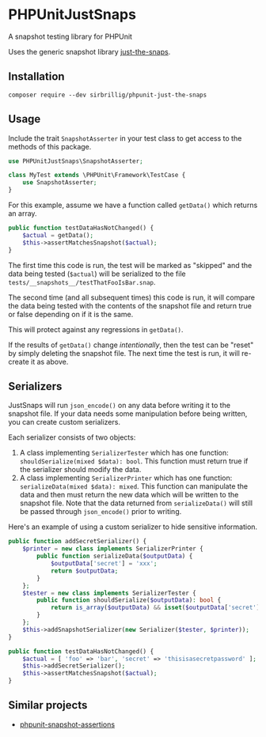 # PHPUnitJustSnaps

A snapshot testing library for PHPUnit

Uses the generic snapshot library [just-the-snaps](https://github.com/sirbrillig/just-the-snaps).

## Installation

```
composer require --dev sirbrillig/phpunit-just-the-snaps
```

## Usage

Include the trait `SnapshotAsserter` in your test class to get access to the methods of this package.

```php
use PHPUnitJustSnaps\SnapshotAsserter;

class MyTest extends \PHPUnit\Framework\TestCase {
	use SnapshotAsserter;
}
```

For this example, assume we have a function called `getData()` which returns an array.

```php
public function testDataHasNotChanged() {
	$actual = getData();
	$this->assertMatchesSnapshot($actual);
}
```

The first time this code is run, the test will be marked as "skipped" and the data being tested (`$actual`) will be serialized to the file `tests/__snapshots__/testThatFooIsBar.snap`.

The second time (and all subsequent times) this code is run, it will compare the data being tested with the contents of the snapshot file and return true or false depending on if it is the same.

This will protect against any regressions in `getData()`.

If the results of `getData()` change _intentionally_, then the test can be "reset" by simply deleting the snapshot file. The next time the test is run, it will re-create it as above.

## Serializers

JustSnaps will run `json_encode()` on any data before writing it to the snapshot file. If your data needs some manipulation before being written, you can create custom serializers.

Each serializer consists of two objects:

1. A class implementing `SerializerTester` which has one function: `shouldSerialize(mixed $data): bool`. This function must return true if the serializer should modify the data.
2. A class implementing `SerializerPrinter` which has one function: `serializeData(mixed $data): mixed`. This function can manipulate the data and then must return the new data which will be written to the snapshot file. Note that the data returned from `serializeData()` will still be passed through `json_encode()` prior to writing.

Here's an example of using a custom serializer to hide sensitive information.

```php
public function addSecretSerializer() {
	$printer = new class implements SerializerPrinter {
		public function serializeData($outputData) {
			$outputData['secret'] = 'xxx';
			return $outputData;
		}
	};
	$tester = new class implements SerializerTester {
		public function shouldSerialize($outputData): bool {
			return is_array($outputData) && isset($outputData['secret']);
		}
	};
	$this->addSnapshotSerializer(new Serializer($tester, $printer));
}

public function testDataHasNotChanged() {
	$actual = [ 'foo' => 'bar', 'secret' => 'thisisasecretpassword' ];
	$this->addSecretSerializer();
	$this->assertMatchesSnapshot($actual);
}
```

## Similar projects

- [phpunit-snapshot-assertions](https://github.com/spatie/phpunit-snapshot-assertions)
